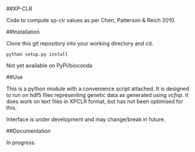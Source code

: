 ##XP-CLR

Code to compute xp-clr values as per Chen, Patterson & Reich 2010.

##Installation

Clone this git repository into your working directory and cd.

```python setup.py install```

Not yet available on PyPi/bioconda

##Use

This is a python module with a convenience script attached. It is designed to
 run on hdf5 files representing genetic data as generated using *vcfnp*. It does work on text files in XPCLR format, but has not been optimised for this. 

Interface is under development and may change/break in future.

##Documentation

In progress.
